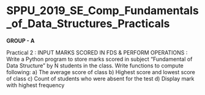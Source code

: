 # SPPU_2019_SE_Comp_Fundamentals_of_Data_Structures_Practicals

**GROUP - A**

Practical 2 : INPUT MARKS SCORED IN FDS & PERFORM OPERATIONS : Write a Python program to store marks scored in subject “Fundamental of Data Structure” by N students in the class. Write functions to compute following:
a)	The average score of class
b)	Highest score and lowest score of class
c)	Count of students who were absent for the test
d)	Display mark with highest frequency

